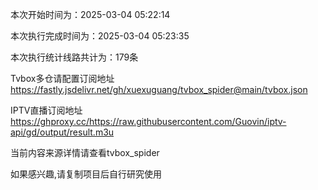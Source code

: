
本次开始时间为：2025-03-04 05:22:14

本次执行完成时间为：2025-03-04 05:23:35

本次执行统计线路共计为：179条

Tvbox多仓请配置订阅地址 https://fastly.jsdelivr.net/gh/xuexuguang/tvbox_spider@main/tvbox.json

IPTV直播订阅地址 https://ghproxy.cc/https://raw.githubusercontent.com/Guovin/iptv-api/gd/output/result.m3u

当前内容来源详情请查看tvbox_spider

如果感兴趣,请复制项目后自行研究使用
